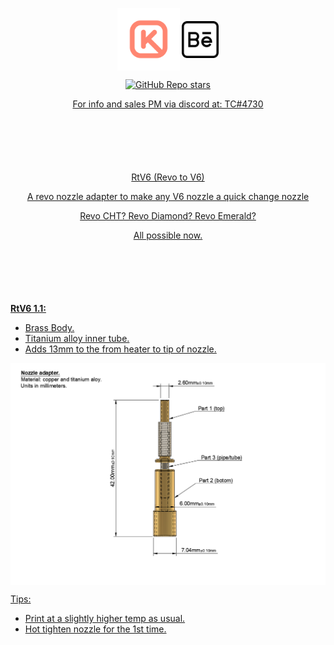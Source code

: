 <p align="center" style="margin-bottom: 0px !important;">
  <img width="100" src="https://github.com/keyquesttech/Rtv6/blob/main/Imgs/nbgicon.png?raw=true" alt="Keyquest logo" align="center">
   <a href="https://www.behance.net/matiasms">
    <img width="59" src="https://github.com/keyquesttech/Rtv6/blob/main/Imgs/behance.png?raw=true" align="center">
</p>

<div align="center" >

 ![GitHub Repo stars](https://img.shields.io/github/stars/keyquesttech/Rtv6) 
 
 <p align="center" >For info and sales PM via discord at: TC#4730</p>
 
 <p align="center" style="margin-top: 100px !important;">
  <h2 align="center" style="margin-bottom: 0px;"> </h2>
</p>
 
</div>
<p align="center" >RtV6 (Revo to V6)</p>
<p align="center" >A revo nozzle adapter to make any V6 nozzle a quick change nozzle</p>
<p align="center" >Revo CHT? Revo Diamond? Revo Emerald?</p>
<p align="center" >All possible now.</p>
</div>
  
</p>

 <p align="center" style="margin-top: 100px !important;">
  <h2 align="center" style="margin-bottom: 0px;"> </h2>
</p>

**RtV6 1.1:**

 - Brass Body.
 - Titanium alloy inner tube.
 - Adds 13mm to the from heater to tip of nozzle.

<p align="center" style="margin-bottom: 0px !important;">
  <img width="900" src="https://github.com/keyquesttech/Rtv6/blob/main/Imgs/1.PNG?raw=true" alt="Keyquest logo" align="center">
</p>

Tips:
 - Print at a slightly higher temp as usual.
 - Hot tighten nozzle for the 1st time.
